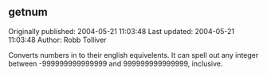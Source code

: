 ## getnum

Originally published: 2004-05-21 11:03:48
Last updated: 2004-05-21 11:03:48
Author: Robb Tolliver

Converts numbers in to their english equivelents. It can spell out any integer between -999999999999999 and 999999999999999, inclusive.
